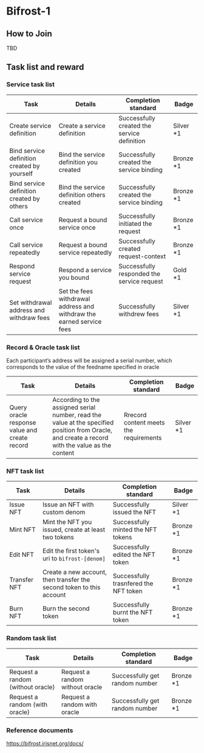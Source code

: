 # Bifrost-1

## How to Join

TBD

## Task list and reward

### Service task list

| Task                                        | Details                                                              | Completion standard                         | Badge     |
| ------------------------------------------- | -------------------------------------------------------------------- | ------------------------------------------- | --------- |
| Create service definition                   | Create a service definition                                          | Successfully created the service definition | Silver *1 |
| Bind service definition created by yourself | Bind the service definition you created                              | Successfully created the service binding    | Bronze *1 |
| Bind service definition created by others   | Bind the service definition others created                           | Successfully created the service binding    | Bronze *1 |
| Call service once                           | Request a bound service once                                         | Successfully initiated the request          | Bronze *1 |
| Call service repeatedly                     | Request a bound service repeatedly                                   | Successfully created request-context        | Bronze *1 |
| Respond service request                     | Respond a service you bound                                          | Successfully responded the service request  | Gold *1   |
| Set withdrawal address and withdraw fees    | Set the fees withdrawal address and withdraw the earned service fees | Successfully withdrew fees                  | Silver *1 |

### Record & Oracle task list

Each participant’s address will be assigned a serial number, which corresponds to the value of the feedname specified in oracle

| Task                                          | Details                                                                                                                                          | Completion standard                    | Badge     |
| --------------------------------------------- | ------------------------------------------------------------------------------------------------------------------------------------------------ | -------------------------------------- | --------- |
| Query oracle response value and create record | According to the assigned serial number, read the value at the specified position from Oracle, and create a record with the value as the content | Rrecord content meets the requirements | Silver *1 |

### NFT task list

| Task         | Details                                                              | Completion standard                   | Badge     |
| ------------ | -------------------------------------------------------------------- | ------------------------------------- | --------- |
| Issue NFT    | Issue an NFT with custom denom                                       | Successfully issued the NFT           | Silver *1 |
| Mint NFT     | Mint the NFT you issued, create at least two tokens                  | Successfully minted the NFT tokens    | Bronze *1 |
| Edit NFT     | Edit the first token's uri to `bifrost-[denom]`                      | Successfully edited the NFT token     | Bronze *1 |
| Transfer NFT | Create a new account, then transfer the second token to this account | Successfully trasnfered the NFT token | Bronze *1 |
| Burn NFT     | Burn the second token                                                | Successfully burnt the NFT token      | Bronze *1 |

### Random task list

| Task                              | Details                         | Completion standard            | Badge     |
| --------------------------------- | ------------------------------- | ------------------------------ | --------- |
| Request a random (without oracle) | Request a random without oracle | Successfully get random number | Bronze *1 |
| Request a random (with oracle)    | Request a random with oracle    | Successfully get random number | Bronze *1 |

### Reference documents

https://bifrost.irisnet.org/docs/

